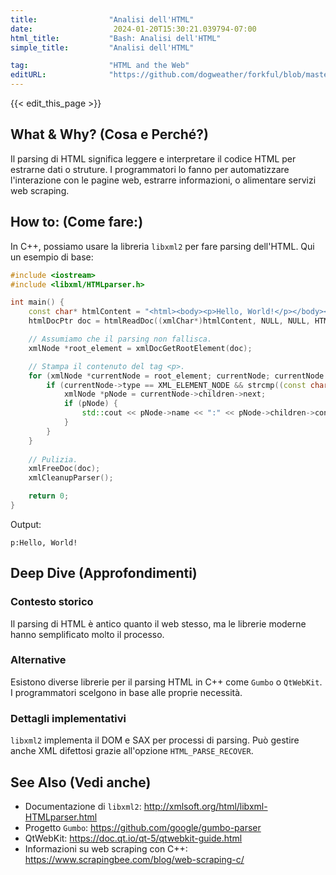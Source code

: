 ```yaml
---
title:                "Analisi dell'HTML"
date:                  2024-01-20T15:30:21.039794-07:00
html_title:           "Bash: Analisi dell'HTML"
simple_title:         "Analisi dell'HTML"

tag:                  "HTML and the Web"
editURL:              "https://github.com/dogweather/forkful/blob/master/content/it/cpp/parsing-html.md"
---
```


{{< edit_this_page >}}

## What & Why? (Cosa e Perché?)
Il parsing di HTML significa leggere e interpretare il codice HTML per estrarne dati o struture. I programmatori lo fanno per automatizzare l'interazione con le pagine web, estrarre informazioni, o alimentare servizi web scraping.

## How to: (Come fare:)
In C++, possiamo usare la libreria `libxml2` per fare parsing dell'HTML. Qui un esempio di base:

```C++
#include <iostream>
#include <libxml/HTMLparser.h>

int main() {
    const char* htmlContent = "<html><body><p>Hello, World!</p></body></html>";
    htmlDocPtr doc = htmlReadDoc((xmlChar*)htmlContent, NULL, NULL, HTML_PARSE_RECOVER | HTML_PARSE_NOERROR | HTML_PARSE_NOWARNING);

    // Assumiamo che il parsing non fallisca.
    xmlNode *root_element = xmlDocGetRootElement(doc);

    // Stampa il contenuto del tag <p>.
    for (xmlNode *currentNode = root_element; currentNode; currentNode = currentNode->next) {
        if (currentNode->type == XML_ELEMENT_NODE && strcmp((const char *)currentNode->name, "body") == 0) {
            xmlNode *pNode = currentNode->children->next;
            if (pNode) {
                std::cout << pNode->name << ":" << pNode->children->content << std::endl;
            }
        }
    }
    
    // Pulizia.
    xmlFreeDoc(doc);
    xmlCleanupParser();

    return 0;
}
```

Output:
```
p:Hello, World!
```

## Deep Dive (Approfondimenti)
### Contesto storico
Il parsing di HTML è antico quanto il web stesso, ma le librerie moderne hanno semplificato molto il processo.

### Alternative
Esistono diverse librerie per il parsing HTML in C++ come `Gumbo` o `QtWebKit`. I programmatori scelgono in base alle proprie necessità.

### Dettagli implementativi
`libxml2` implementa il DOM e SAX per processi di parsing. Può gestire anche XML difettosi grazie all'opzione `HTML_PARSE_RECOVER`.

## See Also (Vedi anche)
- Documentazione di `libxml2`: http://xmlsoft.org/html/libxml-HTMLparser.html
- Progetto `Gumbo`: https://github.com/google/gumbo-parser
- QtWebKit: https://doc.qt.io/qt-5/qtwebkit-guide.html
- Informazioni su web scraping con C++: https://www.scrapingbee.com/blog/web-scraping-c/
